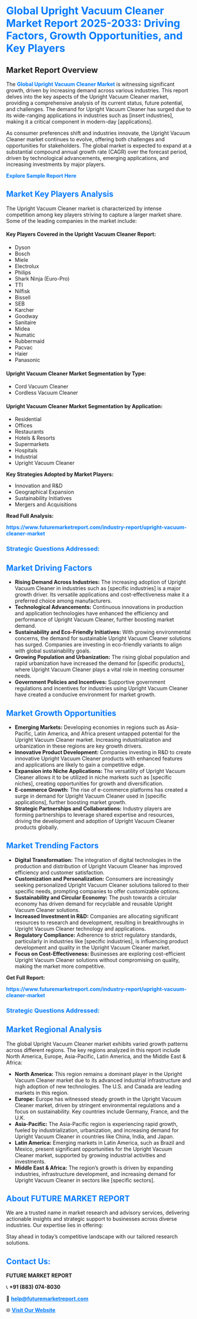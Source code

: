 <h1 style="color: #007BFF;">Global Upright Vacuum Cleaner Market Report 2025-2033: Driving Factors, Growth Opportunities, and Key Players</h1>

<section id="overview">
<h2>Market Report Overview</h2>
<p>The <a href="https://www.futuremarketreport.com/industry-report/upright-vacuum-cleaner-market" style="color: #007BFF; text-decoration: none;"><strong>Global Upright Vacuum Cleaner Market</strong></a> is witnessing significant growth, driven by increasing demand across various industries. This report delves into the key aspects of the Upright Vacuum Cleaner market, providing a comprehensive analysis of its current status, future potential, and challenges. The demand for Upright Vacuum Cleaner has surged due to its wide-ranging applications in industries such as [insert industries], making it a critical component in modern-day [applications].</p>
<p>As consumer preferences shift and industries innovate, the Upright Vacuum Cleaner market continues to evolve, offering both challenges and opportunities for stakeholders. The global market is expected to expand at a substantial compound annual growth rate (CAGR) over the forecast period, driven by technological advancements, emerging applications, and increasing investments by major players.</p>
</section>

<section id="overview">
<p><a href="https://www.futuremarketreport.com/request-sample/reportId=116302" style="color: #007BFF; text-decoration: none;"><strong>Explore Sample Report Here</strong></a></p>
</section>

<section id="key-players">
<h2 style="color: #007BFF;">Market Key Players Analysis</h2>
<p>The Upright Vacuum Cleaner market is characterized by intense competition among key players striving to capture a larger market share. Some of the leading companies in the market include:</p>
<h4>Key Players Covered in the Upright Vacuum Cleaner Report:</h4>
<ul><li>Dyson</li><li>Bosch</li><li>Miele</li><li>Electrolux</li><li>Philips</li><li>Shark Ninja (Euro-Pro)</li><li>TTI</li><li>Nilfisk</li><li>Bissell</li><li>SEB</li><li>Karcher</li><li>Goodway</li><li>Sanitaire</li><li>Midea</li><li>Numatic</li><li>Rubbermaid</li><li>Pacvac</li><li>Haier</li><li>Panasonic</li></ul>
<h4>Upright Vacuum Cleaner Market Segmentation by Type:</h4>
<ul><li>Cord Vacuum Cleaner</li><li>Cordless Vacuum Cleaner</li></ul>

<h4>Upright Vacuum Cleaner Market Segmentation by Application:</h4>
<ul><li>Residential</li><li>Offices</li><li>Restaurants</li><li>Hotels &amp; Resorts</li><li>Supermarkets</li><li>Hospitals</li><li>Industrial</li><li>Upright Vacuum Cleaner</li></ul>
<p><strong>Key Strategies Adopted by Market Players:</strong></p>
<ul>
<li>Innovation and R&D</li>
<li>Geographical Expansion</li>
<li>Sustainability Initiatives</li>
<li>Mergers and Acquisitions</li>
</ul>
</section>

<section>
<p><strong>Read Full Analysis: </strong></p><a href="https://www.futuremarketreport.com/industry-report/upright-vacuum-cleaner-market" style="color: #007BFF; text-decoration: none;"><strong>https://www.futuremarketreport.com/industry-report/upright-vacuum-cleaner-market</strong></a>
<h3 style="color: #007BFF;">Strategic Questions Addressed:</h3>
</section>

<section id="driving-factors">
<h2 style="color: #007BFF;">Market Driving Factors</h2>
<ul>
<li><strong>Rising Demand Across Industries:</strong> The increasing adoption of Upright Vacuum Cleaner in industries such as [specific industries] is a major growth driver. Its versatile applications and cost-effectiveness make it a preferred choice among manufacturers.</li>
<li><strong>Technological Advancements:</strong> Continuous innovations in production and application technologies have enhanced the efficiency and performance of Upright Vacuum Cleaner, further boosting market demand.</li>
<li><strong>Sustainability and Eco-Friendly Initiatives:</strong> With growing environmental concerns, the demand for sustainable Upright Vacuum Cleaner solutions has surged. Companies are investing in eco-friendly variants to align with global sustainability goals.</li>
<li><strong>Growing Population and Urbanization:</strong> The rising global population and rapid urbanization have increased the demand for [specific products], where Upright Vacuum Cleaner plays a vital role in meeting consumer needs.</li>
<li><strong>Government Policies and Incentives:</strong> Supportive government regulations and incentives for industries using Upright Vacuum Cleaner have created a conducive environment for market growth.</li>
</ul>
</section>

<section id="growth-opportunities">
<h2 style="color: #007BFF;">Market Growth Opportunities</h2>
<ul>
<li><strong>Emerging Markets:</strong> Developing economies in regions such as Asia-Pacific, Latin America, and Africa present untapped potential for the Upright Vacuum Cleaner market. Increasing industrialization and urbanization in these regions are key growth drivers.</li>
<li><strong>Innovative Product Development:</strong> Companies investing in R&D to create innovative Upright Vacuum Cleaner products with enhanced features and applications are likely to gain a competitive edge.</li>
<li><strong>Expansion into Niche Applications:</strong> The versatility of Upright Vacuum Cleaner allows it to be utilized in niche markets such as [specific niches], creating opportunities for growth and diversification.</li>
<li><strong>E-commerce Growth:</strong> The rise of e-commerce platforms has created a surge in demand for Upright Vacuum Cleaner used in [specific applications], further boosting market growth.</li>
<li><strong>Strategic Partnerships and Collaborations:</strong> Industry players are forming partnerships to leverage shared expertise and resources, driving the development and adoption of Upright Vacuum Cleaner products globally.</li>
</ul>
</section>

<section id="trending-factors">
<h2 style="color: #007BFF;">Market Trending Factors</h2>
<ul>
<li><strong>Digital Transformation:</strong> The integration of digital technologies in the production and distribution of Upright Vacuum Cleaner has improved efficiency and customer satisfaction.</li>
<li><strong>Customization and Personalization:</strong> Consumers are increasingly seeking personalized Upright Vacuum Cleaner solutions tailored to their specific needs, prompting companies to offer customizable options.</li>
<li><strong>Sustainability and Circular Economy:</strong> The push towards a circular economy has driven demand for recyclable and reusable Upright Vacuum Cleaner solutions.</li>
<li><strong>Increased Investment in R&D:</strong> Companies are allocating significant resources to research and development, resulting in breakthroughs in Upright Vacuum Cleaner technology and applications.</li>
<li><strong>Regulatory Compliance:</strong> Adherence to strict regulatory standards, particularly in industries like [specific industries], is influencing product development and quality in the Upright Vacuum Cleaner market.</li>
<li><strong>Focus on Cost-Effectiveness:</strong> Businesses are exploring cost-efficient Upright Vacuum Cleaner solutions without compromising on quality, making the market more competitive.</li>
</ul>
</section>

<section>
<p><strong>Get Full Report: </strong></p><a href="https://www.futuremarketreport.com/industry-report/upright-vacuum-cleaner-market" style="color: #007BFF; text-decoration: none;"><strong>https://www.futuremarketreport.com/industry-report/upright-vacuum-cleaner-market</strong></a>
<h3 style="color: #007BFF;">Strategic Questions Addressed:</h3>
</section>


<section id="regional-analysis">
<h2 style="color: #007BFF;">Market Regional Analysis</h2>
<p>The global Upright Vacuum Cleaner market exhibits varied growth patterns across different regions. The key regions analyzed in this report include North America, Europe, Asia-Pacific, Latin America, and the Middle East & Africa:</p>
<ul>
<li><strong>North America:</strong> This region remains a dominant player in the Upright Vacuum Cleaner market due to its advanced industrial infrastructure and high adoption of new technologies. The U.S. and Canada are leading markets in this region.</li>
<li><strong>Europe:</strong> Europe has witnessed steady growth in the Upright Vacuum Cleaner market, driven by stringent environmental regulations and a focus on sustainability. Key countries include Germany, France, and the U.K.</li>
<li><strong>Asia-Pacific:</strong> The Asia-Pacific region is experiencing rapid growth, fueled by industrialization, urbanization, and increasing demand for Upright Vacuum Cleaner in countries like China, India, and Japan.</li>
<li><strong>Latin America:</strong> Emerging markets in Latin America, such as Brazil and Mexico, present significant opportunities for the Upright Vacuum Cleaner market, supported by growing industrial activities and investments.</li>
<li><strong>Middle East & Africa:</strong> The region’s growth is driven by expanding industries, infrastructure development, and increasing demand for Upright Vacuum Cleaner in sectors like [specific sectors].</li>
</ul>
</section>

<footer>
<h2 style="color: #007BFF;">About FUTURE MARKET REPORT</h2>
<p>We are a trusted name in market research and advisory services, delivering actionable insights and strategic support to businesses across diverse industries. Our expertise lies in offering:</p>

<p>Stay ahead in today’s competitive landscape with our tailored research solutions.</p>

<h2 style="color: #007BFF;">Contact Us:</h2>
<p><strong>FUTURE MARKET REPORT</strong></p>
<p>📞 <strong>+91 (883) 074-8030</strong></p>
<p>📧 <strong><a href="mailto:help@futuremarketreport.com" style="color: #007BFF;">help@futuremarketreport.com</a></strong></p>
<p>🌐 <strong><a href="https://www.futuremarketreport.com/" style="color: #007BFF;">Visit Our Website</a></strong></p>
</footer>